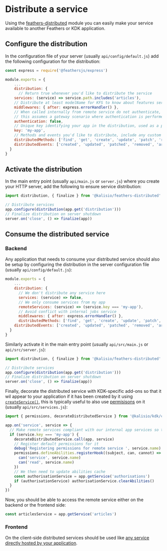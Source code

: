 # Distribute a service

Using the [feathers-distributed](https://github.com/kalisio/feathers-distributed) module you can easily make your service available to another Feathers or KDK application.

## Configure the distribution

In the configuration file of your server (usually `api/config/default.js`) add the following configuration for the distribution:
```js
const express = require('@feathersjs/express')

module.exports = {
	...
	distribution: {
	  // Return true whenever you'd like to distribute the service
    services: (service) => service.path.includes('articles'),
    // Distribute at least modelName for KFS to know about features services
    middlewares: { after: express.errorHandler() },
    // When called internally from remote service do not authenticate,
    // this assumes a gateway scenario where authentication is performed externally
    authentication: false,
    // Unique key identifying your app in the distribution, used as a partition key
    key: 'my-app',
    // Methods and events you'd like to distribute, include any custom method or event
    distributedMethods: ['find', 'get', 'create', 'update', 'patch', 'remove', 'publish-article'],
    distributedEvents: ['created', 'updated', 'patched', 'removed', 'article-published']
  }
}
```

## Activate the distribution

In the main entry point (usually `api/main.js` or `server.js`) where you create your HTTP server, add the following to ensure service distribution:
```js
import distribution, { finalize } from '@kalisio/feathers-distributed'

// Distribute services
app.configure(distribution(app.get('distribution')))
// Finalize distribution on server shutdown
server.on('close', () => finalize(app))
```

## Consume the distributed service

### Backend

Any application that needs to consume your distributed service should also be setup by configuring the distribution in the server configuration file (usually `api/config/default.js`):
```js
module.exports = {
	...
	distribution: {
	  // We don't distribute any service here
	  services: (service) => false,
	  // We only consume services from my app
	  remoteServices: (service) => (service.key === 'my-app'),
	  // Avoid conflict with internal jobs service
	  middlewares: { after: express.errorHandler() },
	  distributedMethods: ['find', 'get', 'create', 'update', 'patch', 'remove', 'publish-article'],
    distributedEvents: ['created', 'updated', 'patched', 'removed', 'article-published']
  }
}
```

Similarly activate it in the main entry point (usually `api/src/main.js` or `api/src/server.js`):
```js
import distribution, { finalize } from '@kalisio/feathers-distributed'

// Distribute services
app.configure(distribution(app.get('distribution')))
// Finalize distribution on server shutdown
server.on('close', () => finalize(app))
```

Finally, decorate the distributed service with KDK-specific add-ons so that it wil appear to your application if it has been created by it using [`createService()`](./service.md), this is typically useful to also use [permisisons](./permissions.md) on it (usually `api/src/services.js`):
```js
import { permissions, decorateDistributedService } from '@kalisio/kdk/core.api.js'

app.on('service', service => {
  // Make remote services compliant with our internal app services so that e.g. permissions can be used
  if (service.key === 'my-app') {
    decorateDistributedService.call(app, service)
    // Register default permissions for it
    debug('Registering permissions for remote service ', service.name)
    permissions.defineAbilities.registerHook((subject, can, cannot) => {
      can('service', service.name)
      can('read', service.name)
    })
    // We then need to update abilities cache
    const authorisationService = app.getService('authorisations')
    if (authorisationService) authorisationService.clearAbilities()
  }
})
```

Now, you should be able to access the remote service either on the backend or the frontend side:
```js
const articlesService = app.getService('articles')
```

### Frontend

On the client-side distributed services should be used like [any service directly hosted by your application](./service.md).